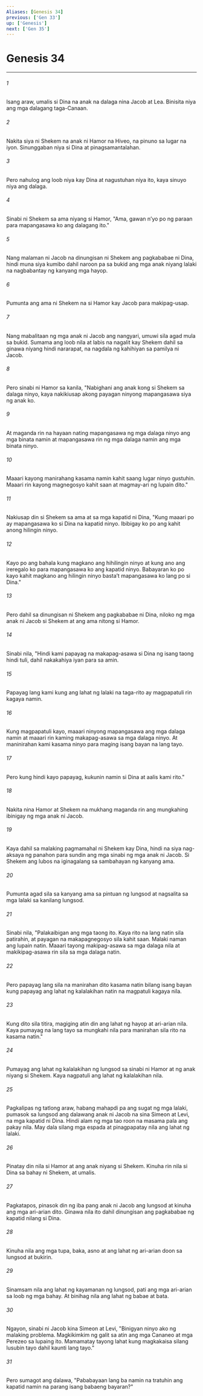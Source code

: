 ```yaml
---
Aliases: [Genesis 34]
previous: ['Gen 33']
up: ['Genesis']
next: ['Gen 35']
---
```

# Genesis 34

***

###### 1
Isang araw, umalis si Dina na anak na dalaga nina Jacob at Lea. Binisita niya ang mga dalagang taga-Canaan. 

###### 2
Nakita siya ni Shekem na anak ni Hamor na Hiveo, na pinuno sa lugar na iyon. Sinunggaban niya si Dina at pinagsamantalahan. 

###### 3
Pero nahulog ang loob niya kay Dina at nagustuhan niya ito, kaya sinuyo niya ang dalaga. 

###### 4
Sinabi ni Shekem sa ama niyang si Hamor, "Ama, gawan nʼyo po ng paraan para mapangasawa ko ang dalagang ito." 

###### 5
Nang malaman ni Jacob na dinungisan ni Shekem ang pagkababae ni Dina, hindi muna siya kumibo dahil naroon pa sa bukid ang mga anak niyang lalaki na nagbabantay ng kanyang mga hayop. 

###### 6
Pumunta ang ama ni Shekem na si Hamor kay Jacob para makipag-usap. 

###### 7
Nang mabalitaan ng mga anak ni Jacob ang nangyari, umuwi sila agad mula sa bukid. Sumama ang loob nila at labis na nagalit kay Shekem dahil sa ginawa niyang hindi nararapat, na nagdala ng kahihiyan sa pamilya ni Jacob. 

###### 8
Pero sinabi ni Hamor sa kanila, "Nabighani ang anak kong si Shekem sa dalaga ninyo, kaya nakikiusap akong payagan ninyong mapangasawa siya ng anak ko. 

###### 9
At maganda rin na hayaan nating mapangasawa ng mga dalaga ninyo ang mga binata namin at mapangasawa rin ng mga dalaga namin ang mga binata ninyo. 

###### 10
Maaari kayong manirahang kasama namin kahit saang lugar ninyo gustuhin. Maaari rin kayong magnegosyo kahit saan at magmay-ari ng lupain dito." 

###### 11
Nakiusap din si Shekem sa ama at sa mga kapatid ni Dina, "Kung maaari po ay mapangasawa ko si Dina na kapatid ninyo. Ibibigay ko po ang kahit anong hilingin ninyo. 

###### 12
Kayo po ang bahala kung magkano ang hihilingin ninyo at kung ano ang ireregalo ko para mapangasawa ko ang kapatid ninyo. Babayaran ko po kayo kahit magkano ang hilingin ninyo bastaʼt mapangasawa ko lang po si Dina." 

###### 13
Pero dahil sa dinungisan ni Shekem ang pagkababae ni Dina, niloko ng mga anak ni Jacob si Shekem at ang ama nitong si Hamor. 

###### 14
Sinabi nila, "Hindi kami papayag na makapag-asawa si Dina ng isang taong hindi tuli, dahil nakakahiya iyan para sa amin. 

###### 15
Papayag lang kami kung ang lahat ng lalaki na taga-rito ay magpapatuli rin kagaya namin. 

###### 16
Kung magpapatuli kayo, maaari ninyong mapangasawa ang mga dalaga namin at maaari rin kaming makapag-asawa sa mga dalaga ninyo. At maninirahan kami kasama ninyo para maging isang bayan na lang tayo. 

###### 17
Pero kung hindi kayo papayag, kukunin namin si Dina at aalis kami rito." 

###### 18
Nakita nina Hamor at Shekem na mukhang maganda rin ang mungkahing ibinigay ng mga anak ni Jacob. 

###### 19
Kaya dahil sa malaking pagmamahal ni Shekem kay Dina, hindi na siya nag-aksaya ng panahon para sundin ang mga sinabi ng mga anak ni Jacob. Si Shekem ang lubos na iginagalang sa sambahayan ng kanyang ama. 

###### 20
Pumunta agad sila sa kanyang ama sa pintuan ng lungsod at nagsalita sa mga lalaki sa kanilang lungsod. 

###### 21
Sinabi nila, "Palakaibigan ang mga taong ito. Kaya rito na lang natin sila patirahin, at payagan na makapagnegosyo sila kahit saan. Malaki naman ang lupain natin. Maaari tayong makipag-asawa sa mga dalaga nila at makikipag-asawa rin sila sa mga dalaga natin. 

###### 22
Pero papayag lang sila na manirahan dito kasama natin bilang isang bayan kung papayag ang lahat ng kalalakihan natin na magpatuli kagaya nila. 

###### 23
Kung dito sila titira, magiging atin din ang lahat ng hayop at ari-arian nila. Kaya pumayag na lang tayo sa mungkahi nila para manirahan sila rito na kasama natin." 

###### 24
Pumayag ang lahat ng kalalakihan ng lungsod sa sinabi ni Hamor at ng anak niyang si Shekem. Kaya nagpatuli ang lahat ng kalalakihan nila. 

###### 25
Pagkalipas ng tatlong araw, habang mahapdi pa ang sugat ng mga lalaki, pumasok sa lungsod ang dalawang anak ni Jacob na sina Simeon at Levi, na mga kapatid ni Dina. Hindi alam ng mga tao roon na masama pala ang pakay nila. May dala silang mga espada at pinagpapatay nila ang lahat ng lalaki. 

###### 26
Pinatay din nila si Hamor at ang anak niyang si Shekem. Kinuha rin nila si Dina sa bahay ni Shekem, at umalis. 

###### 27
Pagkatapos, pinasok din ng iba pang anak ni Jacob ang lungsod at kinuha ang mga ari-arian dito. Ginawa nila ito dahil dinungisan ang pagkababae ng kapatid nilang si Dina. 

###### 28
Kinuha nila ang mga tupa, baka, asno at ang lahat ng ari-arian doon sa lungsod at bukirin. 

###### 29
Sinamsam nila ang lahat ng kayamanan ng lungsod, pati ang mga ari-arian sa loob ng mga bahay. At binihag nila ang lahat ng babae at bata. 

###### 30
Ngayon, sinabi ni Jacob kina Simeon at Levi, "Binigyan ninyo ako ng malaking problema. Magkikimkim ng galit sa atin ang mga Cananeo at mga Perezeo sa lupaing ito. Mamamatay tayong lahat kung magkakaisa silang lusubin tayo dahil kaunti lang tayo." 

###### 31
Pero sumagot ang dalawa, "Pababayaan lang ba namin na tratuhin ang kapatid namin na parang isang babaeng bayaran?"
